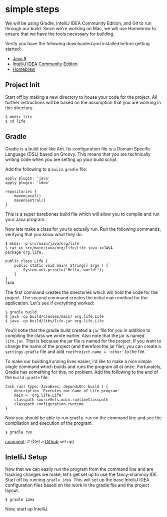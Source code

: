 simple steps
============

We will be using Gradle, IntelliJ IDEA Community Edition, and Git to run through our build. Since we're working on Mac, we will use Homebrew to ensure that we have the tools necessary for building.

Verify you have the following downloaded and installed before getting started:

* [Java 8](http://www.oracle.com/technetwork/java/javase/downloads/index.html)
* [IntelliJ IDEA Community Edition](https://www.jetbrains.com/idea/download/)
* [Homebrew](http://brew.sh/)

Project Init
------------

Start off by making a new directory to house your code for the project. All further instructions will be based on the assumption that you are working in this directory.

    $ mkdir life
    $ cd life

Gradle
------

Gradle is a build tool like Ant. Its configuration file is a Domain Specific Language (DSL) based on Groovy. This means that you are technically writing code when you are setting up your build script.

Add the following to a `build.gradle` file:

    apply plugin: 'java'
    apply plugin: 'idea'

    repositories {
        mavenLocal()
        mavenCentral()
    }

This is a super barebones build file which will allow you to compile and run your Java program.

Now lets make a class for you to actually run. Run the following commands, verifying that you know what they do.

    $ mkdir -p src/main/java/org/life
    $ cat >> src/main/java/org/life/Life.java <<JAVA
    package org.life;
    
    public class Life {
        public static void main( String[] args ) {
            System.out.println("Hello, world!");
        }
    }
    JAVA

The first command creates the directories which will hold the code for the project. The second command creates the initial main method for the application.
Let's see if everything worked:

    $ gradle build
    $ java -cp build/classes/main/ org.life.Life
    $ java -cp build/libs/life.jar org.life.Life

You'll notie that the gradle build created a `jar` file for you in addition to compiling the class we wrote earlier. Also note that the jar is named `life.jar`. That is because the jar file is named for the project. If you want to change the name of the project (and therefore the jar file), you can create a `settings.gradle` file and add `rootProject.name = 'other'` to the file.

To make our building/running lives easier, I'd like to make a nice simple single command which builds and runs the program all at once. Fortunately, Gradle has something for this, no problem. Add the following to the end of the `build.gradle` file:

    task run( type: JavaExec, dependsOn: build ) {
        description 'Executes our Game of Life program'
        main = 'org.life.Life'
        classpath sourceSets.main.runtimeClasspath
        classpath configuration.runtime
    }

Now you should be able to run `gradle run` on the command line and see the compilation and execution of the program.

    $ gradle run


[comment]: # (Git and Github)
[comment]: # (--------------)

[comment]: # (*NOTE* This step can be done later or ignored entirely. It will be useful for other things.)

[comment]: # (Get a [Github](https://github.com) set up)


IntelliJ Setup
--------------

Now that we can easily run the program from the command line and are tracking changes we make, let's get set up to use the fancy-shamncy IDE. Start off by running `gradle idea`. This will set up the base IntelliJ IDEA configuration files based on the work in the gradle file and the project layout.

    $ gradle idea

Now, start up IntelliJ.

